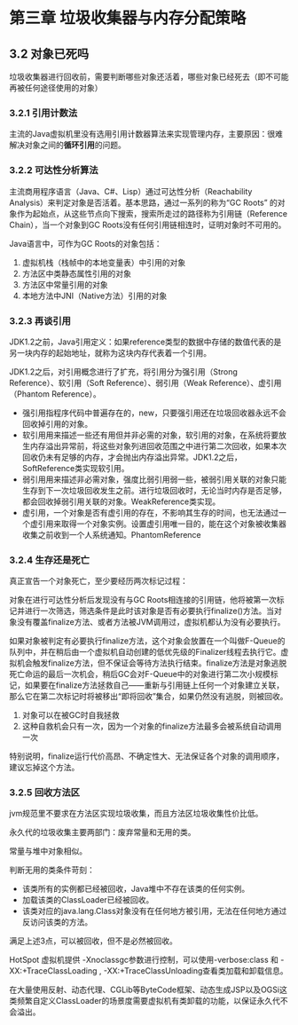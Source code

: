 # 第三章 垃圾收集器与内存分配策略

## 3.2 对象已死吗

垃圾收集器进行回收前，需要判断哪些对象还活着，哪些对象已经死去（即不可能再被任何途径使用的对象）

### 3.2.1 引用计数法

主流的Java虚拟机里没有选用引用计数器算法来实现管理内存，主要原因：很难解决对象之间的**循环引用**的问题。

### 3.2.2 可达性分析算法

主流商用程序语言（Java、C#、Lisp）通过可达性分析（Reachability Analysis）来判定对象是否活着。基本思路，通过一系列的称为“GC Roots” 的对象作为起始点，从这些节点向下搜索，搜索所走过的路径称为引用链（Reference Chain），当一个对象到GC Roots没有任何引用链相连时，证明对象时不可用的。

Java语言中，可作为GC Roots的对象包括：

1. 虚拟机栈（栈帧中的本地变量表）中引用的对象
2. 方法区中类静态属性引用的对象
3. 方法区中常量引用的对象
4. 本地方法中JNI（Native方法）引用的对象

###  3.2.3 再谈引用

JDK1.2之前，Java引用定义：如果reference类型的数据中存储的数值代表的是另一块内存的起始地址，就称为这块内存代表着一个引用。

JDK1.2之后，对引用概念进行了扩充，将引用分为强引用（Strong Reference）、软引用（Soft Reference）、弱引用（Weak Reference）、虚引用 （Phantom Reference）。

- 强引用指程序代码中普遍存在的，new，只要强引用还在垃圾回收器永远不会回收掉引用的对象。
- 软引用用来描述一些还有用但并非必需的对象，软引用的对象，在系统将要放生内存溢出异常前，将这些对象列进回收范围之中进行第二次回收，如果本次回收仍未有足够的内存，才会抛出内存溢出异常。JDK1.2之后，SoftReference类实现软引用。
- 弱引用用来描述非必需对象，强度比弱引用弱一些，被弱引用关联的对象只能生存到下一次垃圾回收发生之前。进行垃圾回收时，无论当时内存是否足够，都会回收掉弱引用关联的对象。WeakReference类实现。
- 虚引用，一个对象是否有虚引用的存在，不影响其生存的时间，也无法通过一个虚引用来取得一个对象实例。设置虚引用唯一目的，能在这个对象被收集器收集之前收到一个人系统通知。PhantomReference

### 3.2.4 生存还是死亡

真正宣告一个对象死亡，至少要经历两次标记过程：

对象在进行可达性分析后发现没有与GC Roots相连接的引用链，他将被第一次标记并进行一次筛选，筛选条件是此时该对象是否有必要执行finalize()方法。当对象没有覆盖finalize方法、或者方法被JVM调用过，虚拟机都认为没有必要执行。

如果对象被判定有必要执行finalize方法，这个对象会放置在一个叫做F-Queue的队列中，并在稍后由一个虚拟机自动创建的低优先级的Finalizer线程去执行它。虚拟机会触发finalize方法，但不保证会等待方法执行结束。finalize方法是对象逃脱死亡命运的最后一次机会，稍后GC会对F-Queue中的对象进行第二次小规模标记，如果要在finalize方法拯救自己——重新与引用链上任何一个对象建立关联，那么它在第二次标记时将被移出“即将回收”集合，如果仍然没有逃脱，则被回收。

1. 对象可以在被GC时自我拯救
2. 这种自救机会只有一次，因为一个对象的finalize方法最多会被系统自动调用一次

特别说明，finalize运行代价高昂、不确定性大、无法保证各个对象的调用顺序，建议忘掉这个方法。

### 3.2.5 回收方法区

jvm规范里不要求在方法区实现垃圾收集，而且方法区垃圾收集性价比低。

永久代的垃圾收集主要两部门：废弃常量和无用的类。

常量与堆中对象相似。

判断无用的类条件苛刻：

- 该类所有的实例都已经被回收，Java堆中不存在该类的任何实例。
- 加载该类的ClassLoader已经被回收。
- 该类对应的java.lang.Class对象没有在任何地方被引用，无法在任何地方通过反访问该类的方法。

满足上述3点，可以被回收，但不是必然被回收。

HotSpot 虚拟机提供 -Xnoclassgc参数进行控制，可以使用-verbose:class 和 -XX:+TraceClassLoading , -XX:+TraceClassUnloading查看类加载和卸载信息。

在大量使用反射、动态代理、CGLib等ByteCode框架、动态生成JSP以及OGSi这类频繁自定义ClassLoader的场景度需要虚拟机有类卸载的功能，以保证永久代不会溢出。

